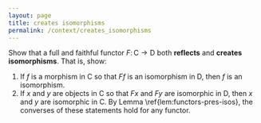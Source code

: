 ```yaml
---
layout: page
title: creates isomorphisms
permalink: /context/creates_isomorphisms
---
```

Show that a full and faithful functor $F \colon \mathsf{C} \to \mathsf{D}$ both **reflects** and **creates isomorphisms**. That is, show:
1. If $f$ is a morphism in $\mathsf{C}$ so that $Ff$ is an isomorphism in $\mathsf{D}$, then $f$ is an isomorphism.
2. If $x$ and $y$ are objects in $\mathsf{C}$ so that $Fx$ and $Fy$ are isomorphic in $\mathsf{D}$, then $x$ and $y$ are isomorphic in $\mathsf{C}$.
By Lemma \ref{lem:functors-pres-isos}, the converses of these statements hold for any functor.
